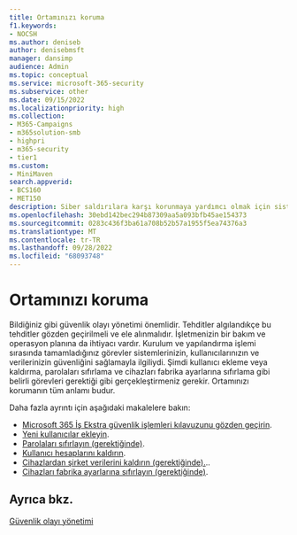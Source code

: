 ```yaml
---
title: Ortamınızı koruma
f1.keywords:
- NOCSH
ms.author: deniseb
author: denisebmsft
manager: dansimp
audience: Admin
ms.topic: conceptual
ms.service: microsoft-365-security
ms.subservice: other
ms.date: 09/15/2022
ms.localizationpriority: high
ms.collection:
- M365-Campaigns
- m365solution-smb
- highpri
- m365-security
- tier1
ms.custom:
- MiniMaven
search.appverid:
- BCS160
- MET150
description: Siber saldırılara karşı korunmaya yardımcı olmak için sistemlerinizi, kullanıcı hesaplarınızı ve ilkelerinizi koruyun.
ms.openlocfilehash: 30ebd142bec294b87309aa5a093bfb45ae154373
ms.sourcegitcommit: 0283c436f3ba61a708b52b57a1955f5ea74376a3
ms.translationtype: MT
ms.contentlocale: tr-TR
ms.lasthandoff: 09/28/2022
ms.locfileid: "68093748"
---
```

# <a name="maintain-your-environment"></a>Ortamınızı koruma

Bildiğiniz gibi güvenlik olayı yönetimi önemlidir. Tehditler algılandıkçe bu tehditler gözden geçirilmeli ve ele alınmalıdır. İşletmenizin bir bakım ve operasyon planına da ihtiyacı vardır. Kurulum ve yapılandırma işlemi sırasında tamamladığınız görevler sistemlerinizin, kullanıcılarınızın ve verilerinizin güvenliğini sağlamayla ilgiliydi. Şimdi kullanıcı ekleme veya kaldırma, parolaları sıfırlama ve cihazları fabrika ayarlarına sıfırlama gibi belirli görevleri gerektiği gibi gerçekleştirmeniz gerekir. Ortamınızı korumanın tüm anlamı budur.

Daha fazla ayrıntı için aşağıdaki makalelere bakın: 

- [Microsoft 365 İş Ekstra güvenlik işlemleri kılavuzunu gözden geçirin](m365bp-security-incident-quick-start.md).
- [Yeni kullanıcılar ekleyin](m365bp-add-users.md).
- [Parolaları sıfırlayın (gerektiğinde)](m365bp-reset-passwords.md).
- [Kullanıcı hesaplarını kaldırın](m365bp-review-remediation-actions-devices.md).
- [Cihazlardan şirket verilerini kaldırın (gerektiğinde).](../admin/devices/remove-company-data.md)..
- [Cihazları fabrika ayarlarına sıfırlayın (gerektiğinde)](../admin/devices/reset-devices-to-factory-settings.md).

## <a name="see-also"></a>Ayrıca bkz.

[Güvenlik olayı yönetimi](m365bp-security-incident-management.md)